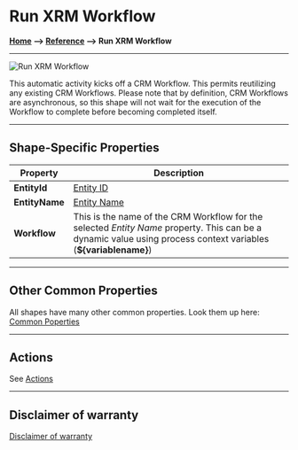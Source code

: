 # Run XRM Workflow

**[Home](/) --> [Reference](/ref) --> Run XRM Workflow**

---

![Run XRM Workflow](media/RunXRMWorkflow.png)

This automatic activity kicks off a CRM Workflow. This permits reutilizing any
existing CRM Workflows. Please note that by definition, CRM Workflows are
asynchronous, so this shape will not wait for the execution of the Workflow to
complete before becoming completed itself.

---

## Shape-Specific Properties

| Property | Description |
| -------- | ----------- |
| **EntityId**   |[Entity ID](common/EntityId.md)|
| **EntityName** |[Entity Name](common/EntityName.md)|
| **Workflow**   | This is the name of the CRM Workflow for the selected *Entity Name* property. This can be a dynamic value using process context variables (**\$\{variablename\}**) |

---

## Other Common Properties

All shapes have many other common properties. Look them up here: [Common Poperties](common/README.md)

---

## Actions

See [Actions](common/Actions.md)

---

## Disclaimer of warranty

[Disclaimer of warranty](../guides/common/DisclaimerOfWarranty.md)
